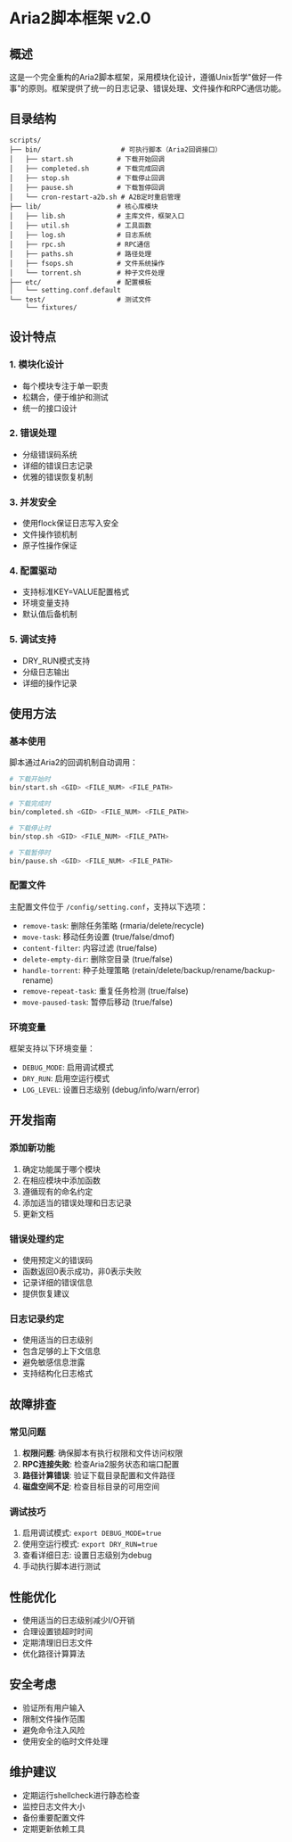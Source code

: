 # Aria2脚本框架 v2.0

## 概述

这是一个完全重构的Aria2脚本框架，采用模块化设计，遵循Unix哲学"做好一件事"的原则。框架提供了统一的日志记录、错误处理、文件操作和RPC通信功能。

## 目录结构

```
scripts/
├── bin/                    # 可执行脚本（Aria2回调接口）
│   ├── start.sh           # 下载开始回调
│   ├── completed.sh       # 下载完成回调
│   ├── stop.sh            # 下载停止回调
│   ├── pause.sh           # 下载暂停回调
│   └── cron-restart-a2b.sh # A2B定时重启管理
├── lib/                   # 核心库模块
│   ├── lib.sh             # 主库文件，框架入口
│   ├── util.sh            # 工具函数
│   ├── log.sh             # 日志系统
│   ├── rpc.sh             # RPC通信
│   ├── paths.sh           # 路径处理
│   ├── fsops.sh           # 文件系统操作
│   └── torrent.sh         # 种子文件处理
├── etc/                   # 配置模板
│   └── setting.conf.default
└── test/                  # 测试文件
    └── fixtures/
```

## 设计特点

### 1. 模块化设计
- 每个模块专注于单一职责
- 松耦合，便于维护和测试
- 统一的接口设计

### 2. 错误处理
- 分级错误码系统
- 详细的错误日志记录
- 优雅的错误恢复机制

### 3. 并发安全
- 使用flock保证日志写入安全
- 文件操作锁机制
- 原子性操作保证

### 4. 配置驱动
- 支持标准KEY=VALUE配置格式
- 环境变量支持
- 默认值后备机制

### 5. 调试支持
- DRY_RUN模式支持
- 分级日志输出
- 详细的操作记录

## 使用方法

### 基本使用

脚本通过Aria2的回调机制自动调用：

```bash
# 下载开始时
bin/start.sh <GID> <FILE_NUM> <FILE_PATH>

# 下载完成时  
bin/completed.sh <GID> <FILE_NUM> <FILE_PATH>

# 下载停止时
bin/stop.sh <GID> <FILE_NUM> <FILE_PATH>

# 下载暂停时
bin/pause.sh <GID> <FILE_NUM> <FILE_PATH>
```

### 配置文件

主配置文件位于 `/config/setting.conf`，支持以下选项：

- `remove-task`: 删除任务策略 (rmaria/delete/recycle)
- `move-task`: 移动任务设置 (true/false/dmof)
- `content-filter`: 内容过滤 (true/false)
- `delete-empty-dir`: 删除空目录 (true/false)
- `handle-torrent`: 种子处理策略 (retain/delete/backup/rename/backup-rename)
- `remove-repeat-task`: 重复任务检测 (true/false)
- `move-paused-task`: 暂停后移动 (true/false)

### 环境变量

框架支持以下环境变量：

- `DEBUG_MODE`: 启用调试模式
- `DRY_RUN`: 启用空运行模式
- `LOG_LEVEL`: 设置日志级别 (debug/info/warn/error)

## 开发指南

### 添加新功能

1. 确定功能属于哪个模块
2. 在相应模块中添加函数
3. 遵循现有的命名约定
4. 添加适当的错误处理和日志记录
5. 更新文档

### 错误处理约定

- 使用预定义的错误码
- 函数返回0表示成功，非0表示失败
- 记录详细的错误信息
- 提供恢复建议

### 日志记录约定

- 使用适当的日志级别
- 包含足够的上下文信息
- 避免敏感信息泄露
- 支持结构化日志格式

## 故障排查

### 常见问题

1. **权限问题**: 确保脚本有执行权限和文件访问权限
2. **RPC连接失败**: 检查Aria2服务状态和端口配置
3. **路径计算错误**: 验证下载目录配置和文件路径
4. **磁盘空间不足**: 检查目标目录的可用空间

### 调试技巧

1. 启用调试模式: `export DEBUG_MODE=true`
2. 使用空运行模式: `export DRY_RUN=true`
3. 查看详细日志: 设置日志级别为debug
4. 手动执行脚本进行测试

## 性能优化

- 使用适当的日志级别减少I/O开销
- 合理设置锁超时时间
- 定期清理旧日志文件
- 优化路径计算算法

## 安全考虑

- 验证所有用户输入
- 限制文件操作范围
- 避免命令注入风险
- 使用安全的临时文件处理

## 维护建议

- 定期运行shellcheck进行静态检查
- 监控日志文件大小
- 备份重要配置文件
- 定期更新依赖工具